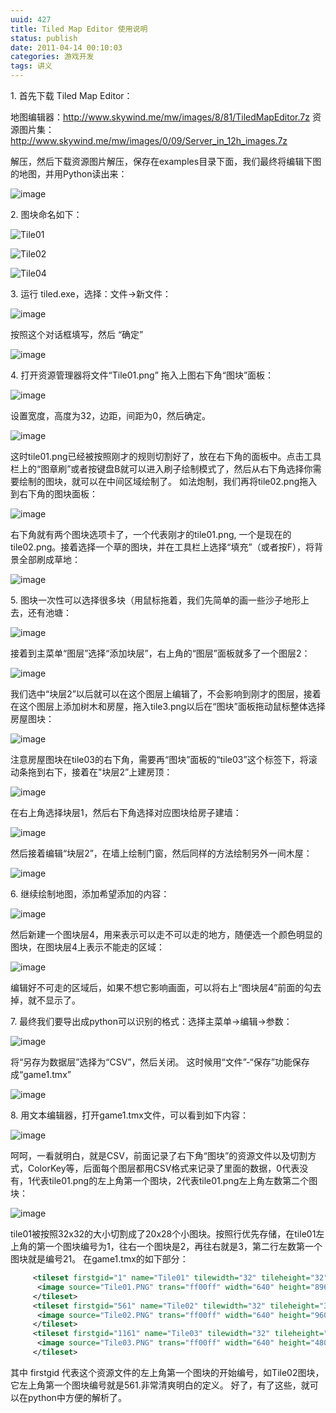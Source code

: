 ```yaml
---
uuid: 427
title: Tiled Map Editor 使用说明
status: publish
date: 2011-04-14 00:10:03
categories: 游戏开发
tags: 讲义
---
```

1\. 首先下载 Tiled Map Editor： 

地图编辑器：<http://www.skywind.me/mw/images/8/81/TiledMapEditor.7z> 
资源图片集：<http://www.skywind.me/mw/images/0/09/Server_in_12h_images.7z>

解压，然后下载资源图片解压，保存在examples目录下面，我们最终将编辑下图的地图，并用Python读出来： 

![image](https://skywind3000.github.io/images/blog/wp-content/2011/04/image_thumb1.png) 

2\. 图块命名如下：

![Tile01](https://skywind3000.github.io/images/blog/wp-content/2011/04/Tile01_thumb.png)

![Tile02](https://skywind3000.github.io/images/blog/wp-content/2011/04/Tile02_thumb.png)

![Tile04](https://skywind3000.github.io/images/blog/wp-content/2011/04/Tile04_thumb.png)

<!--more-->

3\. 运行 tiled.exe，选择：文件->新文件： 

![image](https://skywind3000.github.io/images/blog/wp-content/2011/04/image_thumb2.png) 

按照这个对话框填写，然后 “确定” 

![image](http://www.skywind.me/blog/wp-content/uploads/2011/04/image_thumb3.png) 

4\. 打开资源管理器将文件“Tile01.png” 拖入上图右下角“图块”面板： 

![image](https://skywind3000.github.io/images/blog/wp-content/2011/04/image_thumb4.png) 

设置宽度，高度为32，边距，间距为0，然后确定。

![image](https://skywind3000.github.io/images/blog/wp-content/2011/04/image_thumb5.png) 

这时tile01.png已经被按照刚才的规则切割好了，放在右下角的面板中。点击工具栏上的“图章刷”或者按键盘B就可以进入刷子绘制模式了，然后从右下角选择你需要绘制的图块，就可以在中间区域绘制了。
如法炮制，我们再将tile02.png拖入到右下角的图块面板： 

![image](https://skywind3000.github.io/images/blog/wp-content/2011/04/image_thumb6.png) 

右下角就有两个图块选项卡了，一个代表刚才的tile01.png, 一个是现在的tile02.png。接着选择一个草的图块，并在工具栏上选择“填充”（或者按F），将背景全部刷成草地： 

![image](https://skywind3000.github.io/images/blog/wp-content/2011/04/image_thumb7.png) 

5\. 图块一次性可以选择很多块（用鼠标拖着，我们先简单的画一些沙子地形上去，还有池塘：

![image](https://skywind3000.github.io/images/blog/wp-content/2011/04/image_thumb8.png) 

接着到主菜单“图层”选择“添加块层”，右上角的“图层”面板就多了一个图层2： 

![image](https://skywind3000.github.io/images/blog/wp-content/2011/04/image_thumb9.png)

我们选中“块层2”以后就可以在这个图层上编辑了，不会影响到刚才的图层，接着在这个图层上添加树木和房屋，拖入tile3.png以后在“图块”面板拖动鼠标整体选择房屋图块： 

![image](https://skywind3000.github.io/images/blog/wp-content/2011/04/image_thumb10.png)

注意房屋图块在tile03的右下角，需要再“图块”面板的“tile03”这个标签下，将滚动条拖到右下，接着在"块层2”上建房顶： 

![image](https://skywind3000.github.io/images/blog/wp-content/2011/04/image_thumb11.png) 

在右上角选择块层1，然后右下角选择对应图块给房子建墙：

![image](https://skywind3000.github.io/images/blog/wp-content/2011/04/image_thumb12.png) 

然后接着编辑“块层2”，在墙上绘制门窗，然后同样的方法绘制另外一间木屋： 

![image](https://skywind3000.github.io/images/blog/wp-content/2011/04/image_thumb13.png)

6\. 继续绘制地图，添加希望添加的内容： 

![image](https://skywind3000.github.io/images/blog/wp-content/2011/04/image_thumb14.png) 

然后新建一个图块层4，用来表示可以走不可以走的地方，随便选一个颜色明显的图块，在图块层4上表示不能走的区域： 

![image](http://www.skywind.me/blog/wp-content/uploads/2011/04/image_thumb15.png) 

编辑好不可走的区域后，如果不想它影响画面，可以将右上“图块层4”前面的勾去掉，就不显示了。 

7\. 最终我们要导出成python可以识别的格式：选择主菜单->编辑->参数： 

![image](http://www.skywind.me/blog/wp-content/uploads/2011/04/image_thumb16.png) 

将“另存为数据层”选择为“CSV”，然后关闭。 这时候用“文件”-“保存”功能保存成“game1.tmx” 

![image](https://skywind3000.github.io/images/blog/wp-content/2011/04/image_thumb17.png) 

8\. 用文本编辑器，打开game1.tmx文件，可以看到如下内容： 

![image](https://skywind3000.github.io/images/blog/wp-content/2011/04/image_thumb18.png)

呵呵，一看就明白，就是CSV，前面记录了右下角“图块”的资源文件以及切割方式，ColorKey等，后面每个图层都用CSV格式来记录了里面的数据，0代表没有，1代表tile01.png的左上角第一个图块，2代表tile01.png左上角左数第二个图块： 

![image](http://www.skywind.me/blog/wp-content/uploads/2011/04/image_thumb19.png) 

tile01被按照32x32的大小切割成了20x28个小图块。按照行优先存储，在tile01左上角的第一个图块编号为1，往右一个图块是2，再往右就是3，第二行左数第一个图块就是编号21。 在game1.tmx的如下部分：

```xml
     <tileset firstgid="1" name="Tile01" tilewidth="32" tileheight="32">
      <image source="Tile01.PNG" trans="ff00ff" width="640" height="896"/>
     </tileset>
     <tileset firstgid="561" name="Tile02" tilewidth="32" tileheight="32">
      <image source="Tile02.PNG" trans="ff00ff" width="640" height="960"/>
     </tileset>
     <tileset firstgid="1161" name="Tile03" tilewidth="32" tileheight="32">
      <image source="Tile03.PNG" trans="ff00ff" width="640" height="480"/>
     </tileset>
```

其中 firstgid 代表这个资源文件的左上角第一个图块的开始编号，如Tile02图块，它左上角第一个图块编号就是561.非常清爽明白的定义。 好了，有了这些，就可以在python中方便的解析了。

